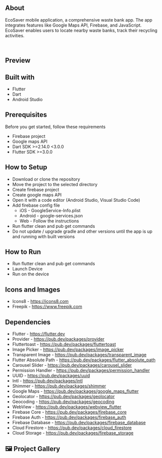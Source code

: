 ## About

EcoSaver mobile application, 
a comprehensive waste bank app. The app integrates features like 
Google Maps API, Firebase, and JavaScript. EcoSaver enables users to 
locate nearby waste banks, track their recycling activities.

<br>

## Preview



## Built with

- Flutter
- Dart
- Android Studio

## Prerequisites

Before you get started, follow these requirements

- Firebase project
- Google maps API
- Dart SDK >=2.14.0 <3.0.0
- Flutter SDK >=3.0.0

## How to Setup

- Download or clone the repository
- Move the project to the selected directory
- Create firebase project
- Create google maps API
- Open it with a code editor (Android Studio, Visual Studio Code)
- Add firebase config file
  - iOS - GoogleService-Info.plist
  - Android - google-services.json
  - Web - Follow the instructions
- Run flutter clean and pub get commands
- Do not update / upgrade gradle and other versions until the app is up and running with built versions

##  How to Run

- Run flutter clean and pub get commands
- Launch Device
- Run on the device

## Icons and Images

- Icons8 - https://icons8.com
- Freepik - https://www.freepik.com

## Dependencies

- Flutter - https://flutter.dev
- Provider - https://pub.dev/packages/provider
- Fluttertoast - https://pub.dev/packages/fluttertoast
- Image Picker - https://pub.dev/packages/image_picker
- Transparent Image - https://pub.dev/packages/transparent_image
- Flutter Absolute Path - https://pub.dev/packages/flutter_absolute_path
- Carousel Slider - https://pub.dev/packages/carousel_slider
- Permission Handler - https://pub.dev/packages/permission_handler
- UUID - https://pub.dev/packages/uuid
- Intl - https://pub.dev/packages/intl
- Shimmer - https://pub.dev/packages/shimmer
- Google Maps - https://pub.dev/packages/google_maps_flutter
- Geolocator - https://pub.dev/packages/geolocator
- Geocoding - https://pub.dev/packages/geocoding
- WebView - https://pub.dev/packages/webview_flutter
- Firebase Core - https://pub.dev/packages/firebase_core
- Firebase Auth - https://pub.dev/packages/firebase_auth
- Firebase Database - https://pub.dev/packages/firebase_database
- Cloud Firestore - https://pub.dev/packages/cloud_firestore
- Cloud Storage - https://pub.dev/packages/firebase_storage

## 🖼️ Project Gallery

